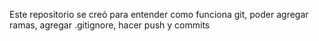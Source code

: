 Este repositorio se creó para entender como funciona git, poder agregar ramas, agregar .gitignore, hacer push y commits
